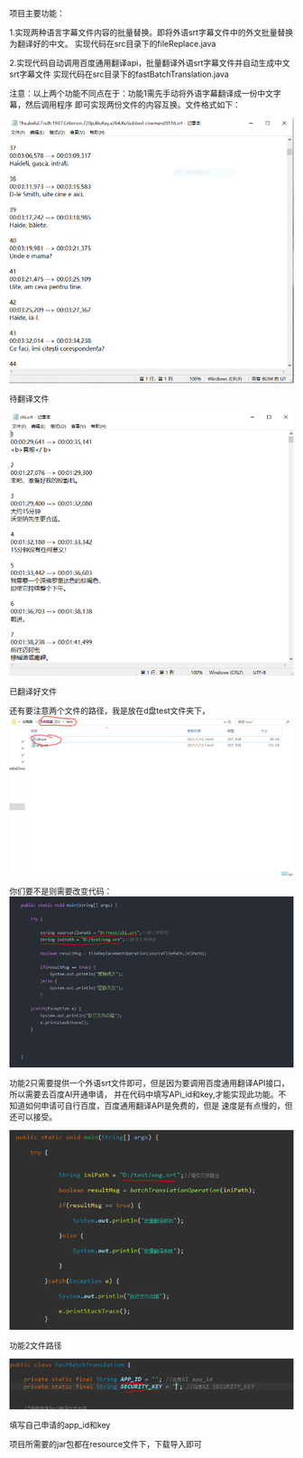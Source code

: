 项目主要功能：

1.实现两种语言字幕文件内容的批量替换。即将外语srt字幕文件中的外文批量替换为翻译好的中文。
  实现代码在src目录下的fileReplace.java
  

2.实现代码自动调用百度通用翻译api，批量翻译外语srt字幕文件并自动生成中文srt字幕文件
 实现代码在src目录下的fastBatchTranslation.java
 
注意：以上两个功能不同点在于：功能1需先手动将外语字幕翻译成一份中文字幕，然后调用程序
即可实现两份文件的内容互换。文件格式如下：

![image](https://github.com/JackLiDi/Java-/blob/main/img/1.PNG)

待翻译文件

![image](https://github.com/JackLiDi/Java-/blob/main/img/2.PNG)

已翻译好文件

还有要注意两个文件的路径，我是放在d盘test文件夹下，
![image](https://github.com/JackLiDi/Java-/blob/main/img/3.PNG)

你们要不是则需要改变代码：
![image](https://github.com/JackLiDi/Java-/blob/main/img/4.PNG)

功能2只需要提供一个外语srt文件即可，但是因为要调用百度通用翻译API接口，所以需要去百度AI开通申请，
并在代码中填写APi_id和key,才能实现此功能。不知道如何申请可自行百度，百度通用翻译API是免费的，但是
速度是有点慢的，但还可以接受。

![image](https://github.com/JackLiDi/Java-/blob/main/img/6.PNG)

功能2文件路径

![image](https://github.com/JackLiDi/Java-/blob/main/img/5.PNG)

填写自己申请的app_id和key

项目所需要的jar包都在resource文件下，下载导入即可


